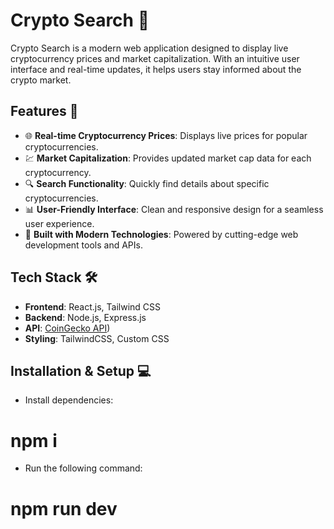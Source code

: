 # Crypto Search 🚀

Crypto Search is a modern web application designed to display live cryptocurrency prices and market capitalization. With an intuitive user interface and real-time updates, it helps users stay informed about the crypto market.

## Features 🎯

- 🌐 **Real-time Cryptocurrency Prices**: Displays live prices for popular cryptocurrencies.
- 💹 **Market Capitalization**: Provides updated market cap data for each cryptocurrency.
- 🔍 **Search Functionality**: Quickly find details about specific cryptocurrencies.
- 📊 **User-Friendly Interface**: Clean and responsive design for a seamless user experience.
- 🚀 **Built with Modern Technologies**: Powered by cutting-edge web development tools and APIs.

## Tech Stack 🛠️

- **Frontend**: React.js, Tailwind CSS
- **Backend**: Node.js, Express.js
- **API**: [CoinGecko API](https://www.coingecko.com/en/api))
- **Styling**: TailwindCSS, Custom CSS

## Installation & Setup 💻
- Install dependencies:
# npm i

- Run the following command:
# npm run dev

